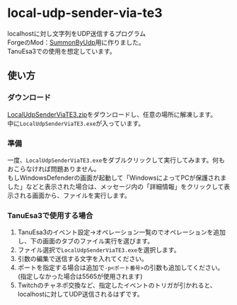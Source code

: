 # local-udp-sender-via-te3
localhostに対し文字列をUDP送信するプログラム  
ForgeのMod：[SummonByUdp](https://github.com/RR96ne/summon-by-udp-forge)用に作りました。  
TanuEsa3での使用を想定しています。  

## 使い方
### ダウンロード
[LocalUdpSenderViaTE3.zip](https://github.com/RR96ne/local-udp-sender-via-te3/releases/download/v1.0.0/LocalUdpSenderViaTE3.zip)をダウンロードし、任意の場所に解凍します。  
中に`LocalUdpSenderViaTE3.exe`が入っています。  
### 準備
一度、`LocalUdpSenderViaTE3.exe`をダブルクリックして実行してみます。何もおこらなければ問題ありません。  
もしWindowsDefenderの画面が起動して「WindowsによってPCが保護されました」などと表示された場合は、メッセージ内の「詳細情報」をクリックして表示される画面から、ファイルを実行します。
### TanuEsa3で使用する場合
1. TanuEsa3のイベント設定→オペレーション一覧のでオペレーションを追加し、下の画面のタブのファイル実行を選びます。
1. ファイル選択で`LocalUdpSenderViaTE3.exe`を選択します。
1. 引数の編集で送信する文字を入れてください。
1. ポートを指定する場合は追加で`-p<ポート番号>`の引数も追加してください。(指定しなかった場合は5565が使用されます)
1. Twitchのチャネポ交換など、指定したイベントのトリガが引かれると、localhostに対してUDP送信されるはずです。
